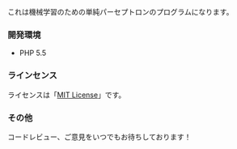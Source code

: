 これは機械学習のための単純パーセプトロンのプログラムになります。
### 開発環境
- PHP 5.5

### ラインセンス
ライセンスは「[MIT License](https://github.com/k-kuwahara/event_manage/blob/master/LICENSE.md)」です。

### その他
コードレビュー、ご意見をいつでもお待ちしております！
